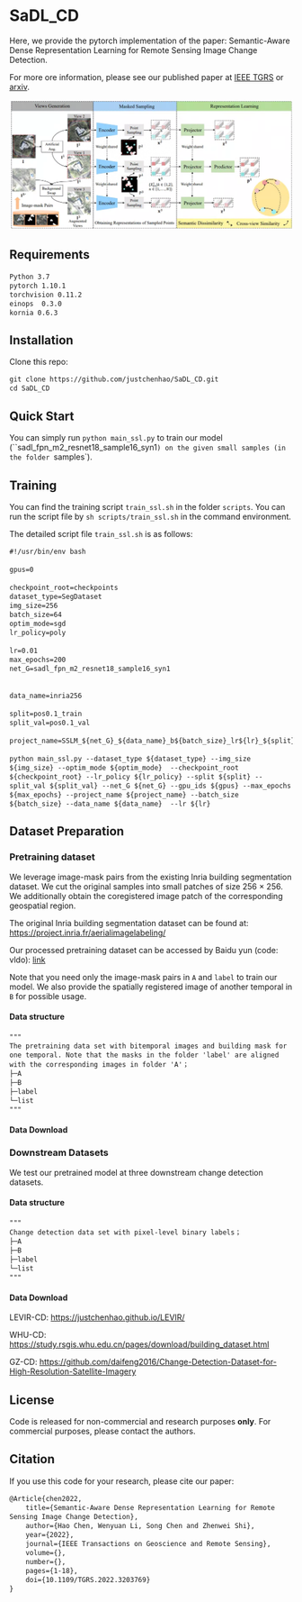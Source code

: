 # SaDL_CD
Here, we provide the pytorch implementation of the paper: Semantic-Aware Dense Representation Learning for Remote Sensing Image Change Detection.

For more ore information, please see our published paper at [IEEE TGRS](https://ieeexplore.ieee.org/document/9874899/) or [arxiv](https://arxiv.org/abs/2205.13769). 

![overview](images/overview.png)

## Requirements

```
Python 3.7
pytorch 1.10.1
torchvision 0.11.2
einops  0.3.0
kornia 0.6.3
```

## Installation

Clone this repo:

```shell
git clone https://github.com/justchenhao/SaDL_CD.git
cd SaDL_CD
```

## Quick Start

You can simply run `python main_ssl.py` to train our model (``sadl_fpn_m2_resnet18_sample16_syn1`) on the given small samples (in the folder `samples`).

## Training

You can find the training script `train_ssl.sh` in the folder `scripts`. You can run the script file by `sh scripts/train_ssl.sh` in the command environment.

The detailed script file `train_ssl.sh` is as follows:

```shell
#!/usr/bin/env bash

gpus=0

checkpoint_root=checkpoints
dataset_type=SegDataset
img_size=256
batch_size=64
optim_mode=sgd
lr_policy=poly

lr=0.01
max_epochs=200
net_G=sadl_fpn_m2_resnet18_sample16_syn1


data_name=inria256

split=pos0.1_train
split_val=pos0.1_val

project_name=SSLM_${net_G}_${data_name}_b${batch_size}_lr${lr}_${split}_${split_val}_${max_epochs}_${lr_policy}_${optim_mode}

python main_ssl.py --dataset_type ${dataset_type} --img_size ${img_size} --optim_mode ${optim_mode}  --checkpoint_root ${checkpoint_root} --lr_policy ${lr_policy} --split ${split} --split_val ${split_val} --net_G ${net_G} --gpu_ids ${gpus} --max_epochs ${max_epochs} --project_name ${project_name} --batch_size ${batch_size} --data_name ${data_name}  --lr ${lr}
```

## Dataset Preparation

### Pretraining dataset

We leverage image-mask pairs from the existing Inria building segmentation dataset. We cut the original samples into small patches of size 256 × 256.  We additionally obtain the coregistered image patch of the corresponding geospatial region.

The original Inria building segmentation dataset can be found at: https://project.inria.fr/aerialimagelabeling/

Our processed pretraining dataset can be accessed by Baidu yun (code: vldo): [link](https://pan.baidu.com/s/1mEy5RfomClXWdi9I28Rp8A)

Note that you need only the image-mask pairs in `A` and `label` to train our model. We also provide the spatially registered image of another temporal in `B` for possible usage. 

#### Data structure

```
"""
The pretraining data set with bitemporal images and building mask for one temporal. Note that the masks in the folder 'label' are aligned with the corresponding images in folder 'A'；
├─A
├─B
├─label
└─list
"""
```

#### Data Download 

### Downstream Datasets

We test our pretrained model at three downstream change detection datasets.

#### Data structure

```
"""
Change detection data set with pixel-level binary labels；
├─A
├─B
├─label
└─list
"""
```

#### Data Download 

LEVIR-CD: https://justchenhao.github.io/LEVIR/

WHU-CD: https://study.rsgis.whu.edu.cn/pages/download/building_dataset.html

GZ-CD: https://github.com/daifeng2016/Change-Detection-Dataset-for-High-Resolution-Satellite-Imagery

## License

Code is released for non-commercial and research purposes **only**. For commercial purposes, please contact the authors.

## Citation

If you use this code for your research, please cite our paper:

```
@Article{chen2022,
    title={Semantic-Aware Dense Representation Learning for Remote Sensing Image Change Detection},
    author={Hao Chen, Wenyuan Li, Song Chen and Zhenwei Shi},
    year={2022},
    journal={IEEE Transactions on Geoscience and Remote Sensing},
    volume={},
    number={},
    pages={1-18},
    doi={10.1109/TGRS.2022.3203769}
}
```

